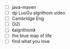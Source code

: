 - [ ] java-maven
- [ ] dp LuoGu algrithom video
- [ ] Cambridge Eng
- [ ] DiZi
- [ ] 《algrithom》
- [ ] the blue map of life 
- [ ] find what you love